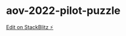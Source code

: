 # aov-2022-pilot-puzzle

[Edit on StackBlitz ⚡️](https://stackblitz.com/edit/aov-2022-pilot-puzzle-rxmdbr)